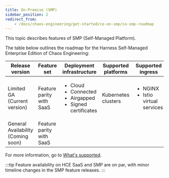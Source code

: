 ```yaml
---
title: On-Premise (SMP)
sidebar_position: 2
redirect_from:
    - /docs/chaos-engineering/get-started/ce-on-smp/ce-smp-roadmap
---
```


This topic describes features of SMP (Self-Managed Platform).

The table below outlines the roadmap for the Harness Self-Managed Enterprise Edition of Chaos Engineering:

| **Release version**| **Feature set** | **Deployment infrastructure** | **Supported platforms** | **Supported ingress** |
| --- | --- | --- | --- | --- |
| Limited GA (Current version)| Feature parity with SaaS | <ul><li> Cloud</li><li>Connected</li><li>Airgapped</li><li>Signed certificates</li></ul> | Kubernetes clusters | <ul><li>NGINX</li><li>Istio virtual services</li></ul> |
| General Availability (Coming soon)| Feature parity with SaaS |

For more information, go to [What's supported](/docs/chaos-engineering/whats-supported.md).

:::tip
Feature availability on HCE SaaS and SMP are on par, with minor timeline changes in the SMP feature releases.
:::